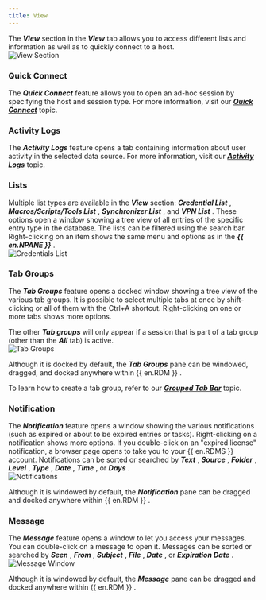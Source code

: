 ```yaml
---
title: View
---
```

The ***View*** section in the ***View*** tab allows you to access different lists and information as well as to quickly connect to a host.  
![View Section](https://webdevolutions.azureedge.net/docs/en/rdm/windows/RDMWin2015.png) 

### Quick Connect 

The ***Quick Connect*** feature allows you to open an ad-hoc session by specifying the host and session type. For more information, visit our [***Quick Connect***](/rdm/windows/commands/view/view/quick-connect/) topic. 

### Activity Logs 

The ***Activity Logs*** feature opens a tab containing information about user activity in the selected data source. For more information, visit our [***Activity Logs***](/rdm/windows/commands/view/view/activity-logs/) topic. 

### Lists 

Multiple list types are available in the ***View*** section: ***Credential List*** , ***Macros/Scripts/Tools List*** , ***Synchronizer List*** , and ***VPN List*** . These options open a window showing a tree view of all entries of the specific entry type in the database. The lists can be filtered using the search bar. Right-clicking on an item shows the same menu and options as in the ***{{ en.NPANE }}*** .  
![Credentials List](https://webdevolutions.azureedge.net/docs/en/rdm/windows/RDMWin2016.png) 

### Tab Groups 

The ***Tab Groups*** feature opens a docked window showing a tree view of the various tab groups. It is possible to select multiple tabs at once by shift-clicking or all of them with the Ctrl+A shortcut. Right-clicking on one or more tabs shows more options.  

The other ***Tab groups*** will only appear if a session that is part of a tab group (other than the ***All*** tab) is active.  
![Tab Groups](https://webdevolutions.azureedge.net/docs/en/rdm/windows/RDMWin2017.png) 

Although it is docked by default, the ***Tab Groups*** pane can be windowed, dragged, and docked anywhere within {{ en.RDM }} .  

To learn how to create a tab group, refer to our [***Grouped Tab Bar***](/rdm/windows/commands/view/layout/grouped-tab-bar/) topic. 

### Notification 

The ***Notification*** feature opens a window showing the various notifications (such as expired or about to be expired entries or tasks). Right-clicking on a notification shows more options. If you double-click on an "expired license" notification, a browser page opens to take you to your {{ en.RDMS }} account. Notifications can be sorted or searched by ***Text*** , ***Source*** , ***Folder*** , ***Level*** , ***Type*** , ***Date*** , ***Time*** , or ***Days*** .  
![Notifications](https://webdevolutions.azureedge.net/docs/en/rdm/windows/RDMWin2018.png) 

Although it is windowed by default, the ***Notification*** pane can be dragged and docked anywhere within {{ en.RDM }} . 

### Message 

The ***Message*** feature opens a window to let you access your messages. You can double-click on a message to open it. Messages can be sorted or searched by ***Seen*** , ***From*** , ***Subject*** , ***File*** , ***Date*** , or ***Expiration Date*** .  
![Message Window](https://webdevolutions.azureedge.net/docs/en/rdm/windows/RDMWin2019.png) 

Although it is windowed by default, the ***Message*** pane can be dragged and docked anywhere within {{ en.RDM }} . 


